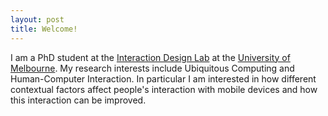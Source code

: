 ```yaml
---
layout: post
title: Welcome!
---
```


I am a PhD student at the [Interaction Design Lab](http://www.cis.unimelb.edu.au/research/groups/interaction-design/) at the [University of Melbourne](http://www.unimelb.edu.au/). My research interests include Ubiquitous Computing and Human-Computer Interaction. In particular I am interested in how different contextual factors affect people's interaction with mobile devices and how this interaction can be improved.